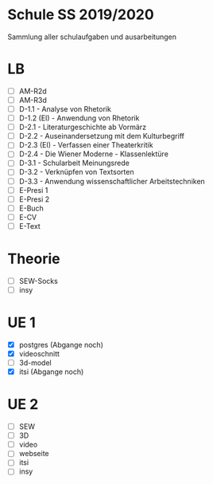 # Schule SS 2019/2020
 Sammlung aller schulaufgaben und ausarbeitungen



# LB

- [ ] AM-R2d
- [ ] AM-R3d
- [ ] D-1.1 - Analyse von Rhetorik
- [ ] D-1.2 (EI) - Anwendung von Rhetorik
- [ ] D-2.1 - Literaturgeschichte ab Vormärz
- [ ] D-2.2 - Auseinandersetzung mit dem Kulturbegriff
- [ ] D-2.3 (EI) - Verfassen einer Theaterkritik
- [ ] D-2.4 - Die Wiener Moderne - Klassenlektüre
- [ ] D-3.1 - Schularbeit Meinungsrede
- [ ] D-3.2 - Verknüpfen von Textsorten
- [ ] D-3.3 - Anwendung wissenschaftlicher Arbeitstechniken
- [ ] E-Presi 1
- [ ] E-Presi 2
- [ ] E-Buch
- [ ] E-CV
- [ ] E-Text

# Theorie

- [ ] SEW-Socks
- [ ] insy

# UE 1

- [x] postgres (Abgange noch)
- [x] videoschnitt
- [ ] 3d-model
- [x] itsi (Abgange noch)

# UE 2

- [ ] SEW
- [ ] 3D
- [ ] video
- [ ] webseite
- [ ] itsi
- [ ] insy